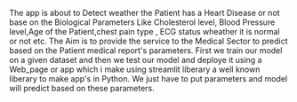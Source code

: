The app is about to Detect weather the Patient has a Heart Disease or not base on the Biological Parameters Like Cholesterol level, Blood Pressure level,Age of the Patient,chest pain type , ECG status wheather it is normal or not etc.
The Aim is to provide the service to the Medical Sector to predict based on the Patient medical report's parameters. 
First we train our model on a given dataset and then we test our model and deploye it using a Web_page or app which i make using streamlit liberary a well known liberary to make app's in Python.
We just have to put parameters and model will predict based on these parameters.
